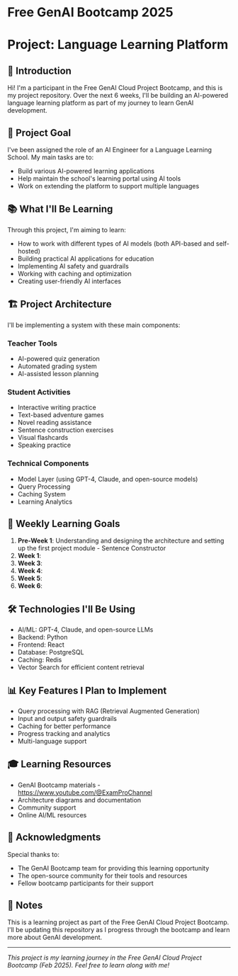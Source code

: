 

# Free GenAI Bootcamp 2025 
# Project: Language Learning Platform

## 👋 Introduction

Hi! I'm a participant in the Free GenAI Cloud Project Bootcamp, and this is my project repository. Over the next 6 weeks, I'll be building an AI-powered language learning platform as part of my journey to learn GenAI development.

## 🎯 Project Goal

I've been assigned the role of an AI Engineer for a Language Learning School. My main tasks are to:
- Build various AI-powered learning applications
- Help maintain the school's learning portal using AI tools
- Work on extending the platform to support multiple languages

## 📚 What I'll Be Learning

Through this project, I'm aiming to learn:
- How to work with different types of AI models (both API-based and self-hosted)
- Building practical AI applications for education
- Implementing AI safety and guardrails
- Working with caching and optimization
- Creating user-friendly AI interfaces

## 🏗️ Project Architecture

I'll be implementing a system with these main components:

### Teacher Tools
- AI-powered quiz generation
- Automated grading system
- AI-assisted lesson planning

### Student Activities
- Interactive writing practice
- Text-based adventure games
- Novel reading assistance
- Sentence construction exercises
- Visual flashcards
- Speaking practice

### Technical Components
- Model Layer (using GPT-4, Claude, and open-source models)
- Query Processing
- Caching System
- Learning Analytics

## 📝 Weekly Learning Goals

1. **Pre-Week 1**: Understanding and designing the architecture and setting up the first project module - Sentence Constructor
2. **Week 1**: 
3. **Week 3**: 
4. **Week 4**: 
5. **Week 5**: 
6. **Week 6**: 

## 🛠️ Technologies I'll Be Using

- AI/ML: GPT-4, Claude, and open-source LLMs
- Backend: Python
- Frontend: React
- Database: PostgreSQL
- Caching: Redis
- Vector Search for efficient content retrieval

## 📊 Key Features I Plan to Implement

- Query processing with RAG (Retrieval Augmented Generation)
- Input and output safety guardrails
- Caching for better performance
- Progress tracking and analytics
- Multi-language support

## 🎓 Learning Resources

- GenAI Bootcamp materials - https://www.youtube.com/@ExamProChannel
- Architecture diagrams and documentation
- Community support
- Online AI/ML resources

## 🤝 Acknowledgments

Special thanks to:
- The GenAI Bootcamp team for providing this learning opportunity
- The open-source community for their tools and resources
- Fellow bootcamp participants for their support

## 📌 Notes

This is a learning project as part of the Free GenAI Cloud Project Bootcamp. I'll be updating this repository as I progress through the bootcamp and learn more about GenAI development.

---

*This project is my learning journey in the Free GenAI Cloud Project Bootcamp (Feb 2025). Feel free to learn along with me!*
